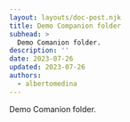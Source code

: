 ```yaml
---
layout: layouts/doc-post.njk
title: Demo Companion folder
subhead: >
  Demo Comanion folder.
description: ''
date: 2023-07-26
updated: 2023-07-26
authors:
  - albertomedina
---
```


Demo Comanion folder.

